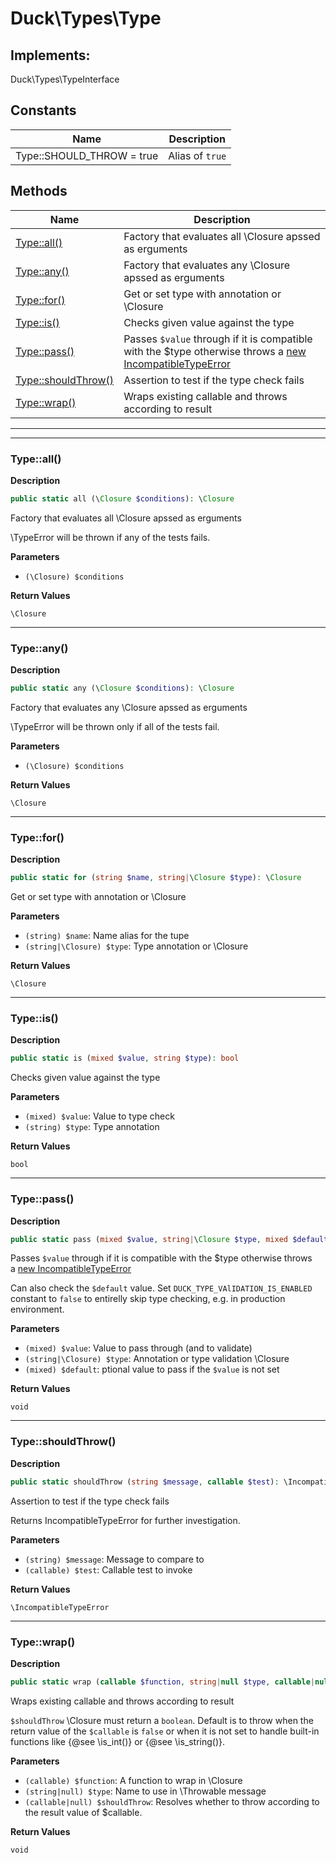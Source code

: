 # Duck\Types\Type


## Implements:
Duck\Types\TypeInterface



## Constants

| Name | Description |
|------|-------------|
|Type::SHOULD_THROW = true|Alias of `true`|

## Methods

| Name | Description |
|------|-------------|
|[Type::all()](#typeall)|Factory that evaluates all \Closure apssed as erguments|
|[Type::any()](#typeany)|Factory that evaluates any \Closure apssed as erguments|
|[Type::for()](#typefor)|Get or set type with annotation or \Closure|
|[Type::is()](#typeis)|Checks given value against the type|
|[Type::pass()](#typepass)|Passes `$value` through if it is compatible with the $type otherwise throws a [new IncompatibleTypeError](https://github.com/attitude/duck-types-php/blob/main/docs/IncompatibleTypeError.md)|
|[Type::shouldThrow()](#typeshouldthrow)|Assertion to test if the type check fails|
|[Type::wrap()](#typewrap)|Wraps existing callable and throws according to result|


---

---

### Type::all()

**Description**


```php
public static all (\Closure $conditions): \Closure
```

Factory that evaluates all \Closure apssed as erguments

\TypeError will be thrown if any of the tests fails.

**Parameters**

* `(\Closure) $conditions`


**Return Values**

`\Closure`




---

### Type::any()

**Description**


```php
public static any (\Closure $conditions): \Closure
```

Factory that evaluates any \Closure apssed as erguments

\TypeError will be thrown only if all of the tests fail.

**Parameters**

* `(\Closure) $conditions`


**Return Values**

`\Closure`




---

### Type::for()

**Description**


```php
public static for (string $name, string|\Closure $type): \Closure
```

Get or set type with annotation or \Closure

**Parameters**

* `(string) $name`: Name alias for the tupe
* `(string|\Closure) $type`: Type annotation or \Closure


**Return Values**

`\Closure`




---

### Type::is()

**Description**


```php
public static is (mixed $value, string $type): bool
```

Checks given value against the type

**Parameters**

* `(mixed) $value`: Value to type check
* `(string) $type`: Type annotation


**Return Values**

`bool`




---

### Type::pass()

**Description**


```php
public static pass (mixed $value, string|\Closure $type, mixed $default): void
```

Passes `$value` through if it is compatible with the $type otherwise throws a [new IncompatibleTypeError](https://github.com/attitude/duck-types-php/blob/main/docs/IncompatibleTypeError.md)

Can also check the `$default` value. Set `DUCK_TYPE_VAlIDATION_IS_ENABLED` constant to `false` to entirelly skip type checking, e.g. in production environment.

**Parameters**

* `(mixed) $value`: Value to pass through (and to validate)
* `(string|\Closure) $type`: Annotation or type validation \Closure
* `(mixed) $default`: ptional value to pass if the `$value` is not set


**Return Values**

`void`


---

### Type::shouldThrow()

**Description**


```php
public static shouldThrow (string $message, callable $test): \IncompatibleTypeError
```

Assertion to test if the type check fails

Returns IncompatibleTypeError for further investigation.

**Parameters**

* `(string) $message`: Message to compare to
* `(callable) $test`: Callable test to invoke


**Return Values**

`\IncompatibleTypeError`




---

### Type::wrap()

**Description**


```php
public static wrap (callable $function, string|null $type, callable|null $shouldThrow): void
```

Wraps existing callable and throws according to result

`$shouldThrow` \Closure must return a `boolean`. Default is to throw when the return value of the `$callable` is `false` or when it is not set to handle built-in functions like {@see \is_int()} or {@see \is_string()}.

**Parameters**

* `(callable) $function`: A function to wrap in \Closure
* `(string|null) $type`: Name to use in \Throwable message
* `(callable|null) $shouldThrow`: Resolves whether to throw according to the result value of $callable.


**Return Values**

`void`


